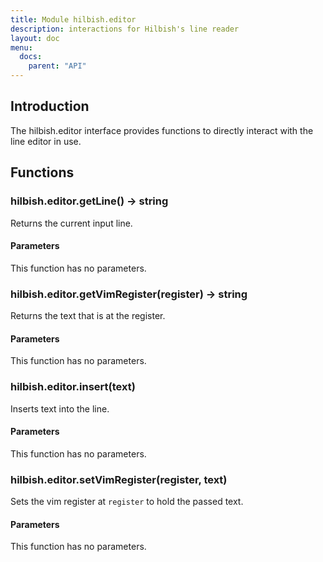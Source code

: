 ```yaml
---
title: Module hilbish.editor
description: interactions for Hilbish's line reader
layout: doc
menu:
  docs:
    parent: "API"
---
```


## Introduction
The hilbish.editor interface provides functions to
directly interact with the line editor in use.

## Functions
### hilbish.editor.getLine() -> string
Returns the current input line.
#### Parameters
This function has no parameters.  

### hilbish.editor.getVimRegister(register) -> string
Returns the text that is at the register.
#### Parameters
This function has no parameters.  

### hilbish.editor.insert(text)
Inserts text into the line.
#### Parameters
This function has no parameters.  

### hilbish.editor.setVimRegister(register, text)
Sets the vim register at `register` to hold the passed text.
#### Parameters
This function has no parameters.  

